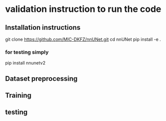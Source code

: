 # validation instruction to run the code


## Installation instructions
git clone https://github.com/MIC-DKFZ/nnUNet.git
cd nnUNet
pip install -e .
### for testing simply 
pip install nnunetv2

## Dataset preprocessing

## Training

## testing
